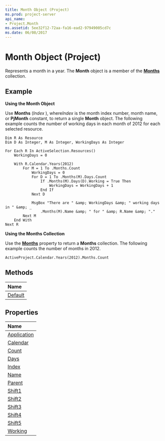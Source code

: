 ```yaml
---
title: Month Object (Project)
ms.prod: project-server
api_name:
- Project.Month
ms.assetid: 5ee32f12-72aa-fa16-ead2-97949005cd7c
ms.date: 06/08/2017
---
```



# Month Object (Project)

Represents a month in a year. The **Month** object is a member of the **[Months](months-object-project.md)** collection.
 


## Example

 **Using the Month Object**
 

 
Use **Months** (*Index* ), where*Index* is the month index number, month name, or **PjMonth** constant, to return a single **Month** object. The following example counts the number of working days in each month of 2012 for each selected resource.
 

 



```
Dim R As Resource 
Dim D As Integer, M As Integer, WorkingDays As Integer 
 
For Each R In ActiveSelection.Resources() 
    WorkingDays = 0 

    With R.Calendar.Years(2012) 
        For M = 1 To .Months.Count 
            WorkingDays = 0 
            For D = 1 To .Months(M).Days.Count 
                If .Months(M).Days(D).Working = True Then 
                    WorkingDays = WorkingDays + 1 
                End If 
            Next D 

            MsgBox "There are " &amp; WorkingDays &amp; " working days in " &amp; _
                .Months(M).Name &amp; " for " &amp; R.Name &amp; "." 
        Next M 
    End With 
Next R
```

 **Using the Months Collection**
 

 
Use the **[Months](year-months-property-project.md)** property to return a **Months** collection. The following example counts the number of months in 2012.
 

 



```
ActiveProject.Calendar.Years(2012).Months.Count
```


## Methods



|**Name**|
|:-----|
|[Default](month-default-method-project.md)|

## Properties



|**Name**|
|:-----|
|[Application](month-application-property-project.md)|
|[Calendar](month-calendar-property-project.md)|
|[Count](month-count-property-project.md)|
|[Days](month-days-property-project.md)|
|[Index](month-index-property-project.md)|
|[Name](month-name-property-project.md)|
|[Parent](month-parent-property-project.md)|
|[Shift1](month-shift1-property-project.md)|
|[Shift2](month-shift2-property-project.md)|
|[Shift3](month-shift3-property-project.md)|
|[Shift4](month-shift4-property-project.md)|
|[Shift5](month-shift5-property-project.md)|
|[Working](month-working-property-project.md)|

